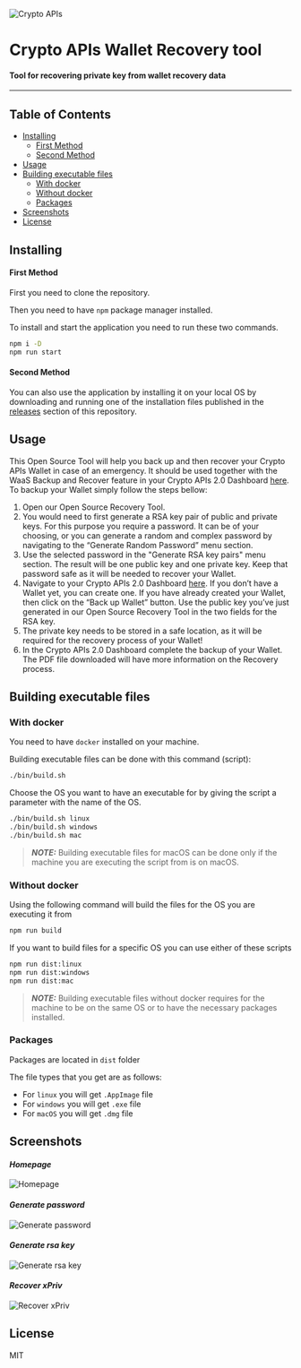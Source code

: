 ![Crypto APIs](./src/resources/images/logo.svg?raw=true)

# Crypto APIs Wallet Recovery tool

#### Tool for recovering private key from wallet recovery data

***

## Table of Contents

- [Installing](#installing)
  - [First Method](#first-method)
  - [Second Method](#second-method)
- [Usage](#usage)
- [Building executable files](#building-executable-files)
    - [With docker](#with-docker)
    - [Without docker](#without-docker)
    - [Packages](#packages)
- [Screenshots](#screenshots)
- [License](#license)

## Installing

#### First Method

First you need to clone the repository.

Then you need to have `npm` package manager installed.

To install and start the application you
need to run these two commands.

```bash
npm i -D
npm run start
```

#### Second Method

You can also use the application by installing it on your local OS by downloading and running one of the installation files published in the [releases](https://github.com/Crypto-APIs/wallet-recovery-tool/releases) section of this repository.

## Usage

This Open Source Tool will help you back up and then recover your Crypto APIs Wallet in case of an emergency. It should be used together with the WaaS Backup and Recover feature in your Crypto APIs 2.0 Dashboard [here](https://my.cryptoapis.io/wallets).
To backup your Wallet simply follow the steps bellow:

1. Open our Open Source Recovery Tool.
2. You would need to first generate a RSA key pair of public and private keys. For this purpose you require a password. It can be of your choosing, or you can generate a random and complex password by navigating to the “Generate Random Password” menu section.
3. Use the selected password in the "Generate RSA key pairs" menu section. The result will be one public key and one private key. Keep that password safe as it will be needed to recover your Wallet.
4. Navigate to your Crypto APIs 2.0 Dashboard [here](https://my.cryptoapis.io/wallets). If you don’t have a Wallet yet, you can create one. If you have already created your Wallet, then click on the “Back up Wallet” button. Use the public key you’ve just generated in our Open Source Recovery Tool in the two fields for the RSA key.
5. The private key needs to be stored in a safe location, as it will be required for the recovery process of your Wallet!
6. In the Crypto APIs 2.0 Dashboard complete the backup of your Wallet. The PDF file downloaded will have more information on the Recovery process.

## Building executable files

### With docker

You need to have `docker` installed on your machine.

Building executable files can be done with this command (script):

```bash
./bin/build.sh
```

Choose the OS you want to have an executable for by giving the script a parameter with the name of the OS.

```bash
./bin/build.sh linux
./bin/build.sh windows
./bin/build.sh mac
```

> **_NOTE:_** Building executable files for macOS can be done only if the machine you are executing the script from is on macOS.

### Without docker

Using the following command will build the files for the OS you are executing it from

```bash
npm run build
```

If you want to build files for a specific OS you can use either of these scripts

```bash
npm run dist:linux
npm run dist:windows
npm run dist:mac
```

> **_NOTE:_** Building executable files without docker requires for the machine to be on the same OS or to have the necessary packages installed.

### Packages

Packages are located in `dist` folder

The file types that you get are as follows:
- For `linux` you will get `.AppImage` file
- For `windows` you will get `.exe` file
- For `macOS` you will get `.dmg` file

## Screenshots

#### *Homepage*
![Homepage](./screenshots/screenshot-recovery-tool-home.png?raw=true)

#### *Generate password*
![Generate password](./screenshots/screenshot-recovery-tool-generate-random-password.png?raw=true)

#### *Generate rsa key*
![Generate rsa key](./screenshots/screenshot-recovery-tool-rsa-private-key.png?raw=true)

#### *Recover xPriv*
![Recover xPriv](./screenshots/screenshot-recovery-tool-recover-xpriv.png?raw=true)

## License

MIT